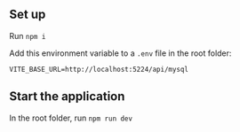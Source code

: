 ## Set up

Run ```npm i``` 

Add this environment variable to a ```.env``` file in the root folder:

```VITE_BASE_URL=http://localhost:5224/api/mysql```

## Start the application

In the root folder, run ```npm run dev```
